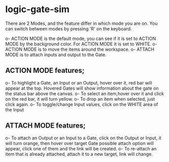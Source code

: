 logic-gate-sim
==============

There are 2 Modes, and the feature differ in which mode you are on. You can switch between modes by pressing 'R' on the keyboard.

o- ACTION MODE is the default mode, you can see if it is set to ACTION MODE by the background color. For ACTION MODE it is set to WHITE.
o- ACTION MODE is to move the items around the workspace.
o- ATTACH MODE is to attach inputs and output to the Gate.


ACTION MODE features;
---------------------
o- To highlight a Gate, an Input or an Output, hover over it, red bar will appear at the top. Hovered Gates will show information about the gate on the status bar above the canvas.
o- To select an item,hover over it and click on the red bar, it will turn yellow.
o- To drop an item when selected, just click again.
o- To toggle/change Input values, click on the WHITE area of the Input


ATTACH MODE features;
---------------------
o- To attach an Output or an Input to a Gate, click on the Output or Input, it will turn orange, then hover over target Gate possible attach option will appear, click one of them and the link will be created.
o- To re-attach an item that is already attached, attach it to a new target, link will change.
